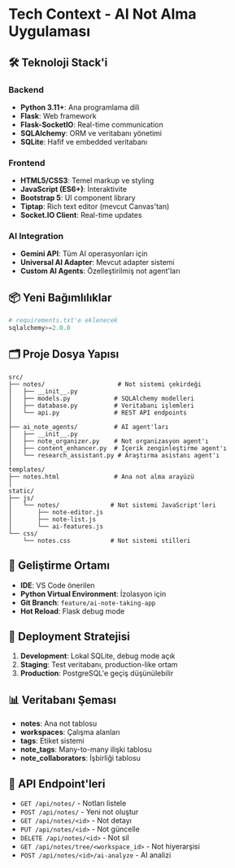# Tech Context - AI Not Alma Uygulaması

## 🛠️ Teknoloji Stack'i

### Backend
- **Python 3.11+**: Ana programlama dili
- **Flask**: Web framework
- **Flask-SocketIO**: Real-time communication
- **SQLAlchemy**: ORM ve veritabanı yönetimi
- **SQLite**: Hafif ve embedded veritabanı

### Frontend
- **HTML5/CSS3**: Temel markup ve styling
- **JavaScript (ES6+)**: İnteraktivite
- **Bootstrap 5**: UI component library
- **Tiptap**: Rich text editor (mevcut Canvas'tan)
- **Socket.IO Client**: Real-time updates

### AI Integration
- **Gemini API**: Tüm AI operasyonları için
- **Universal AI Adapter**: Mevcut adapter sistemi
- **Custom AI Agents**: Özelleştirilmiş not agent'ları

## 📦 Yeni Bağımlılıklar
```python
# requirements.txt'e eklenecek
sqlalchemy>=2.0.0
```

## 🗂️ Proje Dosya Yapısı
```
src/
├── notes/                    # Not sistemi çekirdeği
│   ├── __init__.py
│   ├── models.py            # SQLAlchemy modelleri
│   ├── database.py          # Veritabanı işlemleri
│   └── api.py               # REST API endpoints
│
├── ai_note_agents/          # AI agent'ları
│   ├── __init__.py
│   ├── note_organizer.py    # Not organizasyon agent'ı
│   ├── content_enhancer.py  # İçerik zenginleştirme agent'ı
│   └── research_assistant.py # Araştırma asistanı agent'ı
│
templates/
├── notes.html               # Ana not alma arayüzü
│
static/
├── js/
│   └── notes/              # Not sistemi JavaScript'leri
│       ├── note-editor.js
│       ├── note-list.js
│       └── ai-features.js
└── css/
    └── notes.css           # Not sistemi stilleri
```

## 🔧 Geliştirme Ortamı
- **IDE**: VS Code önerilen
- **Python Virtual Environment**: İzolasyon için
- **Git Branch**: `feature/ai-note-taking-app`
- **Hot Reload**: Flask debug mode

## 🚀 Deployment Stratejisi
1. **Development**: Lokal SQLite, debug mode açık
2. **Staging**: Test veritabanı, production-like ortam
3. **Production**: PostgreSQL'e geçiş düşünülebilir

## 📊 Veritabanı Şeması
- **notes**: Ana not tablosu
- **workspaces**: Çalışma alanları
- **tags**: Etiket sistemi
- **note_tags**: Many-to-many ilişki tablosu
- **note_collaborators**: İşbirliği tablosu

## 🔄 API Endpoint'leri
- `GET /api/notes/` - Notları listele
- `POST /api/notes/` - Yeni not oluştur
- `GET /api/notes/<id>` - Not detayı
- `PUT /api/notes/<id>` - Not güncelle
- `DELETE /api/notes/<id>` - Not sil
- `GET /api/notes/tree/<workspace_id>` - Not hiyerarşisi
- `POST /api/notes/<id>/ai-analyze` - AI analizi